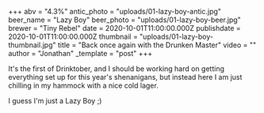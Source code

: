 +++
abv = "4.3%"
antic_photo = "uploads/01-lazy-boy-antic.jpg"
beer_name = "Lazy Boy"
beer_photo = "uploads/01-lazy-boy-beer.jpg"
brewer = "Tiny Rebel"
date = 2020-10-01T11:00:00.000Z
publishdate = 2020-10-01T11:00:00.000Z
thumbnail = "uploads/01-lazy-boy-thumbnail.jpg"
title = "Back once again with the Drunken Master"
video = ""
author = "Jonathan"
_template = "post"
+++

It's the first of Drinktober, and I should be working hard on getting everything set up for this year's shenanigans, but instead here I am just chilling in my hammock with a nice cold lager.

I guess I'm just a Lazy Boy ;)
